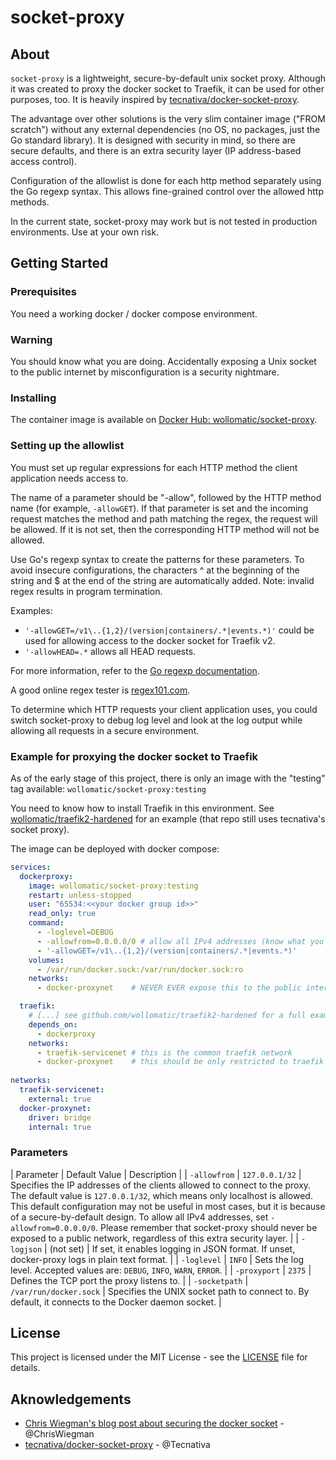 # socket-proxy

## About
`socket-proxy` is a lightweight, secure-by-default unix socket proxy. Although it was created to proxy the docker socket to Traefik, it can be used for other purposes, too.
It is heavily inspired by [tecnativa/docker-socket-proxy](https://github.com/Tecnativa/docker-socket-proxy). 

The advantage over other solutions is the very slim container image ("FROM scratch") without any external dependencies (no OS, no packages, just the Go standard library).
It is designed with security in mind, so there are secure defaults, and there is an extra security layer (IP address-based access control).

Configuration of the allowlist is done for each http method separately using the Go regexp syntax. This allows fine-grained control over the allowed http methods.

In the current state, socket-proxy may work but is not tested in production environments. Use at your own risk.

## Getting Started

### Prerequisites

You need a working docker / docker compose environment.

### Warning

You should know what you are doing. Accidentally exposing a Unix socket to the public internet by misconfiguration is a security nightmare.

### Installing

The container image is available on [Docker Hub: wollomatic/socket-proxy](https://hub.docker.com/r/wollomatic/socket-proxy).

### Setting up the allowlist

You must set up regular expressions for each HTTP method the client application needs access to.

The name of a parameter should be "-allow", followed by the HTTP method name (for example, `-allowGET`). If that parameter is set and the incoming request matches the method and path matching the regex, the request will be allowed. If it is not set, then the corresponding HTTP method will not be allowed.

Use Go's regexp syntax to create the patterns for these parameters. To avoid insecure configurations, the characters ^ at the beginning of the string and $ at the end of the string are automatically added. Note: invalid regex results in program termination.

Examples:
+ `'-allowGET=/v1\..{1,2}/(version|containers/.*|events.*)'` could be used for allowing access to the docker socket for Traefik v2.
+ `'-allowHEAD=.*` allows all HEAD requests.

For more information, refer to the [Go regexp documentation](https://golang.org/pkg/regexp/syntax/).

A good online regex tester is [regex101.com](https://regex101.com/).

To determine which HTTP requests your client application uses, you could switch socket-proxy to debug log level and look at the log output while allowing all requests in a secure environment.

### Example for proxying the docker socket to Traefik

As of the early stage of this project, there is only an image with the "testing" tag available: ``wollomatic/socket-proxy:testing``

You need to know how to install Traefik in this environment. See [wollomatic/traefik2-hardened](https://github.com/wollomatic/traefik2-hardened) for an example (that repo still uses tecnativa's socket proxy).

The image can be deployed with docker compose:

``` compose.yaml
services:
  dockerproxy:
    image: wollomatic/socket-proxy:testing
    restart: unless-stopped
    user: "65534:<<your docker group id>>"
    read_only: true
    command:
      - -loglevel=DEBUG
      - -allowfrom=0.0.0.0/0 # allow all IPv4 addresses (know what you are doing!)
      - '-allowGET=/v1\..{1,2}/(version|containers/.*|events.*)'
    volumes:
      - /var/run/docker.sock:/var/run/docker.sock:ro
    networks:
      - docker-proxynet    # NEVER EVER expose this to the public internet!

  traefik:
    # [...] see github.com/wollomatic/traefik2-hardened for a full example
    depends_on:
      - dockerproxy
    networks:
      - traefik-servicenet # this is the common traefik network
      - docker-proxynet    # this should be only restricted to traefik and socket-proxy
  
networks:
  traefik-servicenet:
    external: true
  docker-proxynet:
    driver: bridge
    internal: true
```

### Parameters

| Parameter | Default Value          | Description                                                                                                                                                                                                                                                                   |
| `-allowfrom` | `127.0.0.1/32`         | Specifies the IP addresses of the clients allowed to connect to the proxy. The default value is `127.0.0.1/32`, which means only localhost is allowed. This default configuration may not be useful in most cases, but it is because of a secure-by-default design. To allow all IPv4 addresses, set `-allowfrom=0.0.0.0/0`. Please remember that socket-proxy should never be exposed to a public network, regardless of this extra security layer. |
| `-logjson`  | (not set)              | If set, it enables logging in JSON format. If unset, docker-proxy logs in plain text format.                                                                                                                                                                                  |
| `-loglevel` | `INFO`                 | Sets the log level. Accepted values are: `DEBUG`, `INFO`, `WARN`, `ERROR`.                                                                                                                                                                                                    |
| `-proxyport` | `2375`                 | Defines the TCP port the proxy listens to.                                                                                                                                                                                                                                    |
| `-socketpath` | `/var/run/docker.sock` | Specifies the UNIX socket path to connect to. By default, it connects to the Docker daemon socket.                                                                                                                                                                            |



## License

This project is licensed under the MIT License - see the [LICENSE](LICENSE) file for details.

## Aknowledgements

+ [Chris Wiegman's blog post about securing the docker socket](https://www.chriswiegman.com/2019/09/securing-the-docker-socket/) - @ChrisWiegman
+ [tecnativa/docker-socket-proxy](https://github.com/Tecnativa/docker-socket-proxy) - @Tecnativa